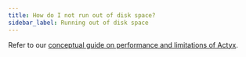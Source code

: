 ```yaml
---
title: How do I not run out of disk space?
sidebar_label: Running out of disk space
---
```


Refer to our [conceptual guide on performance and limitations of Actyx](../conceptual/performance-and-limits-of-actyx).
